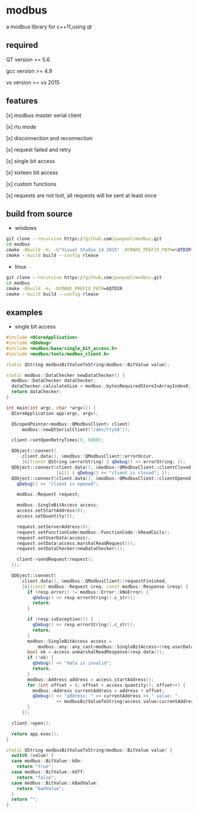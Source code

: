 # modbus
a modbus library for c++11,using qt

## required
   QT version >= 5.6

   gcc version >= 4.9

   vs version >= vs 2015

## features
   [x] modbus master serial client

   [x] rtu mode

   [x] disconnection and reconnection

   [x] request failed and retry

   [x] single bit access

   [x] sixteen bit access

   [x] custom functions

   [x] requests are not lost, all requests will be sent at least once

## build from source

  * windows

  ```cmd
  git clone --recursive https://github.com/paopaol/modbus.git
  cd modbus
  cmake -Bbuild -H. -G"Visual Studio 14 2015" -DCMAKE_PREFIX_PATH=%QTDIR%
  cmake --build build --config rlease
  ```

  * linux

  ```cmd
  git clone --recursive https://github.com/paopaol/modbus.git
  cd modbus
  cmake -Bbuild -H. -DCMAKE_PREFIX_PATH=$QTDIR
  cmake --build build --config rlease
  ```


## examples

* single bit access

```cpp
#include <QCoreApplication>
#include <QDebug>
#include <modbus/base/single_bit_access.h>
#include <modbus/tools/modbus_client.h>

static QString modbusBitValueToString(modbus::BitValue value);

static modbus::DataChecker newDataChecker() {
  modbus::DataChecker dataChecker;
  dataChecker.calculateSize = modbus::bytesRequiredStoreInArrayIndex0;
  return dataChecker;
}

int main(int argc, char *argv[]) {
  QCoreApplication app(argc, argv);

  QScopedPointer<modbus::QModbusClient> client(
      modbus::newQtSerialClient("/dev/ttyS0"));

  client->setOpenRetryTimes(5, 5000);

  QObject::connect(
      client.data(), &modbus::QModbusClient::errorOccur,
      [&](const QString &errorString) { qDebug() << errorString; });
  QObject::connect(client.data(), &modbus::QModbusClient::clientClosed,
                   [&]() { qDebug() << "client is closed"; });
  QObject::connect(client.data(), &modbus::QModbusClient::clientOpened, [&]() {
    qDebug() << "client is opened";

    modbus::Request request;

    modbus::SingleBitAccess access;
    access.setStartAddress(0);
    access.setQuantity(5);

    request.setServerAddress(0);
    request.setFunctionCode(modbus::FunctionCode::kReadCoils);
    request.setUserData(access);
    request.setData(access.marshalReadRequest());
    request.setDataChecker(newDataChecker());

    client->sendRequest(request);
  });

  QObject::connect(
      client.data(), &modbus::QModbusClient::requestFinished,
      [&](const modbus::Request &req, const modbus::Response &resp) {
        if (resp.error() != modbus::Error::kNoError) {
          qDebug() << resp.errorString().c_str();
          return;
        }

        if (resp.isException()) {
          qDebug() << resp.errorString().c_str();
          return;
        }
        modbus::SingleBitAccess access =
            modbus::any::any_cast<modbus::SingleBitAccess>(req.userData());
        bool ok = access.unmarshalReadResponse(resp.data());
        if (!ok) {
          qDebug() << "data is invalid";
          return;
        }
        modbus::Address address = access.startAddress();
        for (int offset = 0; offset < access.quantity(); offset++) {
          modbus::Address currentAddress = address + offset;
          qDebug() << "address: " << currentAddress << " value: "
                   << modbusBitValueToString(access.value(currentAddress));
        }
      });

  client->open();

  return app.exec();
}

static QString modbusBitValueToString(modbus::BitValue value) {
  switch (value) {
  case modbus::BitValue::kOn:
    return "true";
  case modbus::BitValue::kOff:
    return "false";
  case modbus::BitValue::kBadValue:
    return "badValue";
  }
  return "";
}
```
